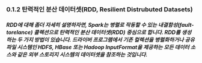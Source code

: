 ### 0.1.2 탄력적인 분산 데이터셋(RDD, Resilient Distrubuted Datasets)

##### RDD에 대해 좀더 자세히 설명하자면, Spark는 병렬로 작동할 수 있는 내결함성(fault-torelance) 콜렉션으로 탄력적인 분산 데이터셋(RDD) 중심으로 합니다. RDD를 생성하는 두 가지 방법이 있습니다. 드라이버 프로그램에서 기존 컬렉션을 병렬화하거나 공유 파일 시스템인 HDFS, HBase 또는 Hadoop InputFormat을 제공하는 모든 데이터 소스와 같은 외부 스토리지 시스템의 데이터셋을 참조하는 것입니다.
